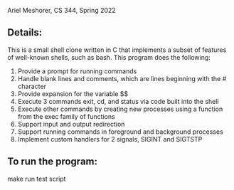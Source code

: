 Ariel Meshorer, CS 344, Spring 2022

## Details:

This is a small shell clone written in C that implements a subset of features of well-known shells, such as bash. This program does the following:
<ol>
  <li>Provide a prompt for running commands</li>
<li>Handle blank lines and comments, which are lines beginning with the # character</li>
<li>Provide expansion for the variable $$</li>
<li>Execute 3 commands exit, cd, and status via code built into the shell</li>
<li>Execute other commands by creating new processes using a function from the exec family of functions</li>
<li>Support input and output redirection</li>
<li>Support running commands in foreground and background processes</li>
<li>Implement custom handlers for 2 signals, SIGINT and SIGTSTP</li>
</ol>

## To run the program:

make
run test script
